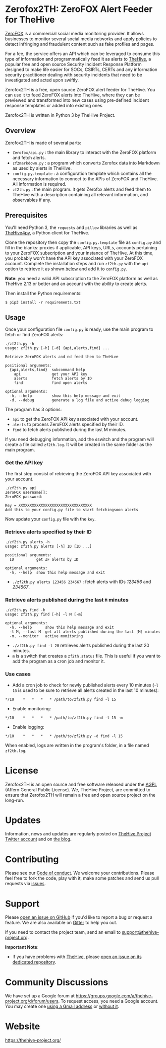 # Zerofox2TH: ZeroFOX Alert Feeder for TheHive
[ZeroFOX](https://www.zerofox.com/) is a commercial social media monitoring 
provider. It allows businesses to monitor several social media networks and 
apply policies to detect infringing and fraudulent content such as fake 
profiles and pages.

For a fee, the service offers an API which can be leveraged to consume this 
type of information and programmatically feed it as alerts to [TheHive](https://github.com/CERT-BDF/TheHive), a popular free and open source 
Security Incident Response Platform designed to make life easier for SOCs, CSIRTs, CERTs and any information security practitioner dealing with security incidents that need to be investigated and acted upon swiftly.

Zerofox2TH is a free, open source ZeroFOX alert feeder for TheHive. You can 
use it to feed
ZeroFOX alerts into TheHive, where they can be previewed and 
transformed into new cases using pre-defined incident response templates or 
added into existing ones.

Zerofox2TH is written in Python 3 by TheHive Project.

## Overview
Zerofox2TH is made of several parts:

- `Zerofox/api.py` : the main library to interact with the ZeroFOX platform 
and fetch alerts.
- `zf2markdown.py` : a program which converts Zerofox data
 into Markdown as used by alerts in TheHive.
 - `config.py.template` : a configuration template which contains all the 
necessary information to connect to the APIs of ZeroFOX and TheHive. 
All information is required.
- `zf2th.py` : the main program. It gets Zerofox alerts and feed them to 
TheHive with a description containing all relevant information, and observables if any.

## Prerequisites
You'll need Python 3, the `requests` and `pillow` libraries as well as 
[TheHive4py](https://github.com/CERT-BDF/TheHive4py), a Python client for TheHive.

Clone the repository then copy the `config.py.template` file as `config.py` 
and fill in the blanks: proxies if applicable, API keys, URLs, accounts 
pertaining to your ZeroFOX subscription and your instance of TheHive.  At 
this time, you probably won't have the API key associated with your 
 ZeroFOX account. Complete the installation steps and run `zf2th.py` with the
  `api` option to retrieve it as shown [below](#get-the-api-key) and add it 
  to `config.py`.

**Note**: you need a valid API subscription to the ZeroFOX platform as 
well as TheHive 2.13 or better and an account with the ability to create alerts.

Then install the Python requirements:

`$ pip3 install -r requirements.txt`


## Usage
Once your configuration file `config.py` is ready, use the main program to 
fetch or find ZeroFOX alerts:


```
./zf2th.py -h
usage: zf2th.py [-h] [-d] {api,alerts,find} ...

Retrieve ZeroFOX alerts and nd feed them to TheHive

positional arguments:
  {api,alerts,find}  subcommand help
    api              get your API key
    alerts           fetch alerts by ID
    find             find open alerts

optional arguments:
  -h, --help         show this help message and exit
  -d, --debug        generate a log file and active debug logging
```

The program has 3 options:
- `api` to get the ZeroFOX API key associated with your account.
- `alerts` to process ZeroFOX alerts specified by their ID.
- `find` to fetch alerts published during the last M minutes.

If you need debugging information, add the `d`switch and the program will 
create a file called `zf2th.log`. It will be created in the same folder as the 
main program.

### Get the API key
The first step consist of retrieving the ZeroFOX API key associated with your
 account.

```
./zf2th.py api
ZeroFOX username[]:
ZeroFOX password:

Key = XXXXXXXXXXXXXXXXXXXXXXXXXXXXXXXXX
Add this to your config.py file to start fetchingsoon alerts
```

Now update your `config.py` file with the `key`.


### Retrieve alerts specified by their ID

```
./zf2th.py alerts -h
usage: zf2th.py alerts [-h] ID [ID ...]

positional arguments:
  ID          get ZF alerts by ID

optional arguments:
  -h, --help  show this help message and exit
```

- `./zf2th.py alerts 123456 234567` : fetch alerts with IDs _123456_ and _234567_.


### Retrieve alerts published during the last `M` minutes

```
./zf2th.py find -h  
usage: zf2th.py find [-h] -l M [-m]

optional arguments:
  -h, --help      show this help message and exit
  -l M, --last M  get all alerts published during the last [M] minutes
  -m, --monitor   active monitoring

```
- `./zf2th.py find -l 20` retrieves alerts published during the last 20 minutes.
- `m` is a switch that creates a `zf2th.status` file. This is useful if you 
want to add the program as a cron job and monitor it. 

### Use cases

- Add a cron job to check for newly published alerts every 10 minutes (`-l 15`
is used to be sure to retrieve all alerts created in the last 10 minutes):

```
*/10    *   *   *   * /path/to/zf2th.py find -l 15
```

- Enable monitoring:

```
*/10    *   *   *   * /path/to/zf2th.py find -l 15 -m
```

- Enable logging:

```
*/10    *   *   *   * /path/to/zf2th.py -d find -l 15
```

When enabled, logs are written in the program's folder, in a file named `zf2th.log`.

# License
Zerofox2TH is an open source and free software released under the 
[AGPL](LICENSE) 
(Affero General Public License). We, TheHive Project, are committed to ensure
that Zerofox2TH will remain a free and open source project on the 
long-run.

# Updates
Information, news and updates are regularly posted on [TheHive Project Twitter account](https://twitter.com/thehive_project) and on [the blog](https://blog.thehive-project.org/).

# Contributing
Please see our [Code of conduct](code_of_conduct.md). We welcome your 
contributions. Please feel free to fork the code, play with it, make some 
patches and send us pull requests via [issues](https://github.com/CERT-BDF/Zerofox2TH/issues).

# Support
Please [open an issue on GitHub](https://github.com/CERT-BDF/Zerofox2TH/issues)
 if you'd like to report a bug or request a feature. We are also available on [Gitter](https://gitter.im/TheHive-Project/TheHive) to help you out.

If you need to contact the project team, send an email to <support@thehive-project.org>.

**Important Note**:

- If you have problems with [TheHive](https://github.com/CERT-BDF/TheHive), please [open an issue on its dedicated repository](https://github.com/CERT-BDF/TheHive/issues/new).

# Community Discussions
We have set up a Google forum at <https://groups.google.com/a/thehive-project.org/d/forum/users>. To request access, you need a Google account. You may create one [using a Gmail address](https://accounts.google.com/SignUp?hl=en) or [without it](https://accounts.google.com/SignUpWithoutGmail?hl=en).

# Website
<https://thehive-project.org/>